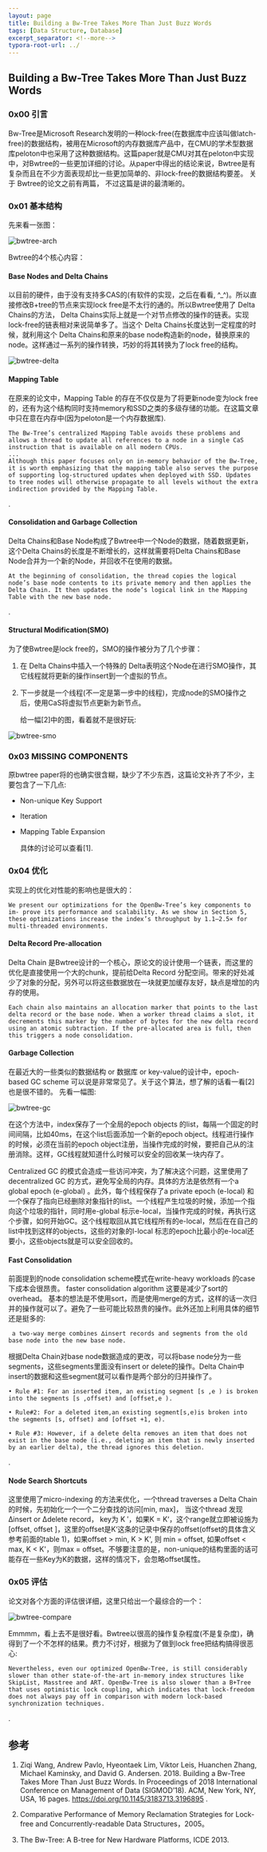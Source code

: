 ```yaml
---
layout: page
title: Building a Bw-Tree Takes More Than Just Buzz Words
tags: [Data Structure, Database]
excerpt_separator: <!--more-->
typora-root-url: ../
---
```


## Building a Bw-Tree Takes More Than Just Buzz Words 

### 0x00 引言

  Bw-Tree是Microsoft Research发明的一种lock-free(在数据库中应该叫做latch-free)的数据结构，被用在Microsoft的内存数据库产品中，在CMU的学术型数据库peloton中也采用了这种数据结构。这篇paper就是CMU对其在peloton中实现中，对Bwtree的一些更加详细的讨论。从paper中得出的结论来说，Bwtree是有复杂而且在不少方面表现却比一些更加简单的、非lock-free的数据结构要差。 关于 Bwtree的论文之前有两篇， 不过这篇是讲的最清晰的。



### 0x01 基本结构

  先来看一张图：

 ![bwtree-arch](/assets/img/bwtree-arch.png)

Bwtree的4个核心内容：

#### Base Nodes and Delta Chains 

  以目前的硬件，由于没有支持多CAS的(有软件的实现，之后在看看, ^_^)。所以直接修改B+tree的节点来实现lock free是不太行的通的。所以Bwtree使用了 Delta Chains的方法， Delta Chains实际上就是一个对节点修改的操作的链表。实现lock-free的链表相对来说简单多了。当这个 Delta Chains长度达到一定程度的时候，就利用这个 Delta Chains和原来的base node构造新的node，替换原来的node。这样通过一系列的操作转换，巧妙的将其转换为了lock free的结构。

![bwtree-delta](/assets/img/bwtree-delta.png)

#### Mapping Table 

   在原来的论文中，Mapping Table 的存在不仅仅是为了将更新node变为lock free的，还有为这个结构同时支持memory和SSD之类的多级存储的功能。在这篇文章中只在意在内存中(因为peloton是一个内存数据库).

```
The Bw-Tree’s centralized Mapping Table avoids these problems and allows a thread to update all references to a node in a single CaS instruction that is available on all modern CPUs. 
...
Although this paper focuses only on in-memory behavior of the Bw-Tree, it is worth emphasizing that the mapping table also serves the purpose of supporting log-structured updates when deployed with SSD. Updates to tree nodes will otherwise propagate to all levels without the extra indirection provided by the Mapping Table.
```

.

#### Consolidation and Garbage Collection 

   Delta Chains和Base Node构成了Bwtree中一个Node的数据，随着数据更新，这个Delta Chains的长度是不断增长的，这样就需要将Delta Chains和Base Node合并为一个新的Node，并回收不在使用的数据。

```
At the beginning of consolidation, the thread copies the logical node’s base node contents to its private memory and then applies the Delta Chain. It then updates the node’s logical link in the Mapping Table with the new base node. 
```

.

#### Structural Modification(SMO) 

  为了使Bwtree是lock free的，SMO的操作被分为了几个步骤：

1. 在 Delta Chains中插入一个特殊的 Delta表明这个Node在进行SMO操作，其它线程就将更新的操作insert到一个虚拟的节点。
2. 下一步就是一个线程(不一定是第一步中的线程)，完成node的SMO操作之后，使用CaS将虚拟节点更新为新节点。

   给一幅[2]中的图，看着就不是很好玩:

 ![bwtree-smo](/assets/img/bwtree-smo.png)



### 0x03 MISSING COMPONENTS 

  原bwtree paper将的也确实很含糊，缺少了不少东西，这篇论文补齐了不少，主要包含了一下几点:

* Non-unique Key Support 
* Iteration 
* Mapping Table Expansion 

  具体的讨论可以查看[1].



### 0x04 优化

 实现上的优化对性能的影响也是很大的：

```
We present our optimizations for the OpenBw-Tree’s key components to im- prove its performance and scalability. As we show in Section 5, these optimizations increase the index’s throughput by 1.1–2.5× for multi-threaded environments.
```

#### Delta Record Pre-allocation 

  Delta Chain 是Bwtree设计的一个核心，原论文的设计使用一个链表，而这里的优化是直接使用一个大的chunk，提前给Delta Record 分配空间。带来的好处减少了对象的分配，另外可以将这些数据放在一块就更加缓存友好，缺点是增加的内存的使用。

```
Each chain also maintains an allocation marker that points to the last delta record or the base node. When a worker thread claims a slot, it decrements this marker by the number of bytes for the new delta record using an atomic subtraction. If the pre-allocated area is full, then this triggers a node consolidation.
```

#### Garbage Collection 

 在最近大的一些类似的数据结构 or 数据库 or key-value的设计中，epoch-based GC scheme 可以说是非常常见了。关于这个算法，想了解的话看一看[2]也是很不错的。 先看一幅图:

![bwtree-gc](/assets/img/bwtree-gc.png)

  在这个方法中，index保存了一个全局的epoch objects 的list，每隔一个固定的时间间隔，比如40ms，在这个list后面添加一个新的epoch object。线程进行操作的时候，必须在当前的epoch object注册，当操作完成的时候，要把自己从的注册消除。这样，GC线程就知道什么时候可以安全的回收某一块内存了。

  Centralized GC 的模式会造成一些访问冲突，为了解决这个问题，这里使用了decentralized GC 的方式，避免写全局的内存。具体的方法是依然有一个a global epoch (e-global) 。此外，每个线程保存了a private epoch (e-local) 和一个保存了指向已经删除对象指针的list。一个线程产生垃圾的时候，添加一个指向这个垃圾的指针，同时用e-global 标示e-local，当操作完成的时候，再执行这个步骤，如何开始GC。这个线程取回从其它线程所有的e-local，然后在在自己的list中找到这样的objects，这些的对象的l-local 标志的epoch比最小的e-local还要小，这些objects就是可以安全回收的。

#### Fast Consolidation 

  前面提到的node consolidation scheme模式在write-heavy workloads 的case下成本会很昂贵。 faster consolidation algorithm 这要是减少了sort的overhead。 基本的想法是不使用sort，而是使用merge的方式，这样的话一次归并的操作就可以了。避免了一些可能比较昂贵的操作。此外还加上利用具体的细节还是挺多的:

```
 a two-way merge combines ∆insert records and segments from the old base node into the new base node.
```

  根据Delta Chain对base node数据造成的更改，可以将base node分为一些segments，这些segments里面没有insert or delete的操作。Delta Chain中insert的数据和这些segment就可以看作是两个部分的归并操作了。

```
• Rule #1: For an inserted item, an existing segment [s ,e ) is broken into the segments [s ,offset) and [offset,e ).

• Rule#2: For a deleted item,an existing segment[s,e)is broken into the segments [s, offset) and [offset +1, e).

• Rule #3: However, if a delete delta removes an item that does not exist in the base node (i.e., deleting an item that is newly inserted by an earlier delta), the thread ignores this deletion.
```

.

#### Node Search Shortcuts 

  这里使用了micro-indexing 的方法来优化，一个thread traverses a Delta Chain 的时候，先初始化一个一个二分查找的访问[min, max]， 当这个thread 发现 ∆insert or ∆delete record， key为 K ′，如果K = K‘，这个range就立即被设施为[offset, offset ]，这里的offset是K‘这条的记录中保存的offset(offset的具体含义参考前面的table 1)，如果offset > min, K > K', 则 min = offset, 如果offset < max, K < K'，则max = offset。不够要注意的是，non-unique的结构里面的话可能存在一些Key为K的数据，这样的情况下，会忽略offset属性。



### 0x05 评估

   论文对各个方面的评估很详细，这里只给出一个最综合的一个：

![bwtree-compare](/assets/img/bwtree-compare.png)

 

 Emmmm，看上去不是很好看。Bwtree以很高的操作复杂程度(不是复杂度)，确得到了一个不怎样的结果。费力不讨好，根据为了做到lock free把结构搞得很恶心:

```
Nevertheless, even our optimized OpenBw-Tree, is still considerably slower than other state-of-the-art in-memory index structures like SkipList, Masstree and ART. OpenBw-Tree is also slower than a B+Tree that uses optimistic lock coupling, which indicates that lock-freedom does not always pay off in comparison with modern lock-based synchronization techniques.
```

.

## 参考

1. Ziqi Wang, Andrew Pavlo, Hyeontaek Lim, Viktor Leis, Huanchen Zhang, Michael Kaminsky, and David G. Andersen. 2018. Building a Bw-Tree Takes More Than Just Buzz Words. In Proceedings of 2018 International Conference on Management of Data (SIGMOD’18). ACM, New York, NY, USA, 16 pages. https://doi.org/10.1145/3183713.3196895 .

2. Comparative Performance of Memory Reclamation Strategies for Lock-free and Concurrently-readable Data Structures，2005。

3. The Bw-Tree: A B-tree for New Hardware Platforms, ICDE 2013.
